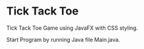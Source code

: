 # Tick Tack Toe
 Tick Tack Toe Game using JavaFX with CSS styling.
 
 Start Program by running Java file Main.java.
